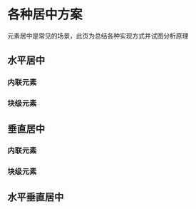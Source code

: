 # 各种居中方案

元素居中是常见的场景，此页为总结各种实现方式并试图分析原理

## 水平居中

### 内联元素

### 块级元素

## 垂直居中

### 内联元素

### 块级元素

## 水平垂直居中


<!-- TODO: 完善此博客 -->